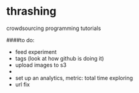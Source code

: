 # thrashing
crowdsourcing programming tutorials

####to do:
* feed experiment
* tags (look at how github is doing it)
* upload images to s3
* 
* set up an analytics, metric: total time exploring
* url fix
